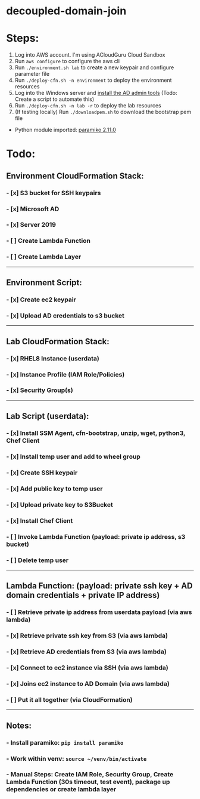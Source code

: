 # decoupled-domain-join
#
# Steps:
1. Log into AWS account. I'm using ACloudGuru Cloud Sandbox
2. Run `aws configure` to configure the aws cli
3. Run `./environment.sh lab` to create a new keypair and configure parameter file
4. Run `./deploy-cfn.sh -n environment` to deploy the environment resources
5. Log into the Windows server and [install the AD admin tools](https://docs.aws.amazon.com/directoryservice/latest/admin-guide/ms_ad_install_ad_tools.html) (Todo: Create a script to automate this)
6. Run `./deploy-cfn.sh -n lab -r` to deploy the lab resources
7. (If testing locally) Run `./downloadpem.sh` to download the bootstrap pem file

- Python module imported: [paramiko 2.11.0](https://pypi.org/project/paramiko/)

# Todo:
## Environment CloudFormation Stack:
### - [x] S3 bucket for SSH keypairs 
### - [x] Microsoft AD
### - [x] Server 2019
### - [ ] Create Lambda Function
### - [ ] Create Lambda Layer
------
## Environment Script:
### - [x] Create ec2 keypair
### - [x] Upload AD credentials to s3 bucket
------
## Lab CloudFormation Stack:
### - [x] RHEL8 Instance (userdata)
### - [x] Instance Profile (IAM Role/Policies)
### - [x] Security Group(s)
------
## Lab Script (userdata):
### - [x] Install SSM Agent, cfn-bootstrap, unzip, wget, python3, Chef Client
### - [x] Install temp user and add to wheel group
### - [x] Create SSH keypair
### - [x] Add public key to temp user
### - [x] Upload private key to S3Bucket
### - [x] Install Chef Client
### - [ ] Invoke Lambda Function (payload: private ip address, s3 bucket)
### - [ ] Delete temp user
------
## Lambda Function: (payload: private ssh key + AD domain credentials + private IP address)
### - [ ] Retrieve private ip address from userdata payload (via aws lambda)
### - [x] Retrieve private ssh key from S3 (via aws lambda)
### - [x] Retrieve AD credentials from S3 (via aws lambda)
### - [x] Connect to ec2 instance via SSH (via aws lambda)
### - [x] Joins ec2 instance to AD Domain (via aws lambda)
### - [ ] Put it all together (via CloudFormation)
------
## Notes:
### - Install paramiko: `pip install paramiko`
### - Work within venv: `source ~/venv/bin/activate`
### - Manual Steps: Create IAM Role, Security Group, Create Lambda Function (30s timeout, test event), package up dependencies or create lambda layer



